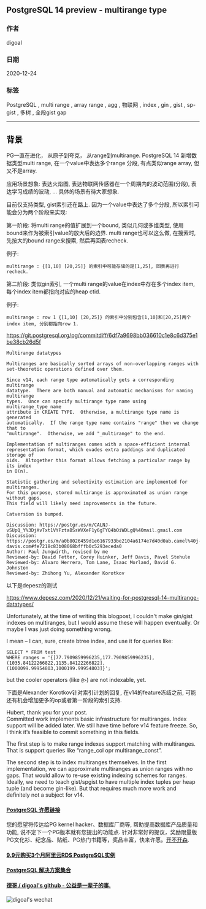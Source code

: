 ## PostgreSQL 14 preview - multirange type   
  
### 作者  
digoal  
  
### 日期  
2020-12-24  
  
### 标签  
PostgreSQL , multi range , array range , agg , 物联网 , index , gin , gist , sp-gist , 多树 , 全段gist gap   
  
----  
  
## 背景  
PG一直在进化， 从原子到夸克， 从range到multirange.   PostgreSQL 14 新增数据类型multi range, 在一个value中表达多个range 分段, 有点类似range array, 但又不是array.   
  
应用场景想象: 表达火焰图, 表达物联网传感器在一个周期内的波动范围(分段), 表达学习成绩的波动, ... 具体的场景有待大家想象.  
  
目前仅支持类型, gist索引还在路上. 因为一个value中表达了多个分段, 所以索引可能会分为两个阶段来实现:  
  
第一阶段: 将multi range的值扩展到一个bound, 类似几何或多维类型, 使用bound来作为被索引value的放大后的边界. multi range也可以这么做, 在搜索时, 先按大的bound range来搜索, 然后再回表recheck.   
  
例子:  
  
```  
multirange : {[1,10] [20,25]} 的索引中可能存储的是[1,25], 回表再进行recheck.    
```  
  
第二阶段: 类似gin索引, 一个multi range的value在index中存在多个index item, 每个index item都指向对应的heap ctid.   
  
例子:  
  
```  
multirange : row 1 {[1,10] [20,25]} 的索引中分别包含[1,10]和[20,25]两个index item, 分别都指向row 1.    
```  
  
  
https://git.postgresql.org/pg/commitdiff/6df7a9698bb036610c1e8c6d375e1be38cb26d5f  
  
```  
Multirange datatypes  
   
Multiranges are basically sorted arrays of non-overlapping ranges with  
set-theoretic operations defined over them.  
   
Since v14, each range type automatically gets a corresponding multirange  
datatype.  There are both manual and automatic mechanisms for naming multirange  
types.  Once can specify multirange type name using multirange_type_name  
attribute in CREATE TYPE.  Otherwise, a multirange type name is generated  
automatically.  If the range type name contains "range" then we change that to  
"multirange".  Otherwise, we add "_multirange" to the end.  
   
Implementation of multiranges comes with a space-efficient internal  
representation format, which evades extra paddings and duplicated storage of  
oids.  Altogether this format allows fetching a particular range by its index  
in O(n).  
   
Statistic gathering and selectivity estimation are implemented for multiranges.  
For this purpose, stored multirange is approximated as union range without gaps.  
This field will likely need improvements in the future.  
   
Catversion is bumped.  
   
Discussion: https://postgr.es/m/CALNJ-vSUpQ_Y%3DjXvTxt1VYFztaBSsWVXeF1y6gTYQ4bOiWDLgQ%40mail.gmail.com  
Discussion: https://postgr.es/m/a0b8026459d1e6167933be2104a6174e7d40d0ab.camel%40j-davis.com#fe7218c83b08068bfffb0c5293eceda0  
Author: Paul Jungwirth, revised by me  
Reviewed-by: David Fetter, Corey Huinker, Jeff Davis, Pavel Stehule  
Reviewed-by: Alvaro Herrera, Tom Lane, Isaac Morland, David G. Johnston  
Reviewed-by: Zhihong Yu, Alexander Korotkov  
```  
  
以下是depesz的测试  
  
https://www.depesz.com/2020/12/21/waiting-for-postgresql-14-multirange-datatypes/  
  
  
Unfortunately, at the time of writing this blogpost, I couldn't make gin/gist indexes on multiranges, but I would assume these will happen eventually. Or maybe I was just doing something wrong.  
  
I mean – I can, sure, create btree index, and use it for queries like:  
  
```  
SELECT * FROM test  
WHERE ranges = '{[77.7909859996235,177.7909859996235],(1035.84122266822,1135.84122266822],(1000099.99954803,1000199.99954803]}';  
```  
  
but the cooler operators (like ```@>```) are not indexable, yet.  
  
下面是Alexander Korotkov针对索引计划的回复, 在v14的feature冻结之前, 可能还有机会增加更多的op或者第一阶段的索引支持.   
  
Hubert, thank you for your post.  
Committed work implements basic infrastructure for multiranges. Index support will be added later. We still have time before v14 feature freeze. So, I think it’s feasible to commit something in this fields.  
  
The first step is to make range indexes support matching with multiranges. That is support queries like “range_col opr multirange_const”.  
  
The second step is to index multiranges themselves. In the first implementation, we can approximate multiranges as union ranges with no gaps. That would allow to re-use existing indexing schemes for ranges. Ideally, we need to teach gist/spgist to have multiple index tuples per heap tuple (and become gin-like). But that requires much more work and definitely not a subject for v14.  
   
  
#### [PostgreSQL 许愿链接](https://github.com/digoal/blog/issues/76 "269ac3d1c492e938c0191101c7238216")
您的愿望将传达给PG kernel hacker、数据库厂商等, 帮助提高数据库产品质量和功能, 说不定下一个PG版本就有您提出的功能点. 针对非常好的提议，奖励限量版PG文化衫、纪念品、贴纸、PG热门书籍等，奖品丰富，快来许愿。[开不开森](https://github.com/digoal/blog/issues/76 "269ac3d1c492e938c0191101c7238216").  
  
  
#### [9.9元购买3个月阿里云RDS PostgreSQL实例](https://www.aliyun.com/database/postgresqlactivity "57258f76c37864c6e6d23383d05714ea")
  
  
#### [PostgreSQL 解决方案集合](https://yq.aliyun.com/topic/118 "40cff096e9ed7122c512b35d8561d9c8")
  
  
#### [德哥 / digoal's github - 公益是一辈子的事.](https://github.com/digoal/blog/blob/master/README.md "22709685feb7cab07d30f30387f0a9ae")
  
  
![digoal's wechat](../pic/digoal_weixin.jpg "f7ad92eeba24523fd47a6e1a0e691b59")
  
